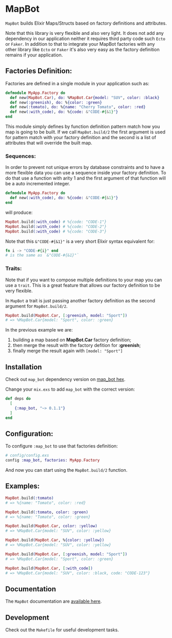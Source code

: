 # MapBot

`MapBot` builds Elixir Maps/Structs based on factory definitions and attributes.

Note that this library is very flexible and also very light. It does not add any dependency in our application neither it requires third party code such `Ecto` or `Faker`. In addition to that to integrate your MapBot factories with any other library like `Ecto` or `Faker` it's also very easy as the factory definition remains if your application.

## Factories Definition:

Factories are defined in a single module in your application such as:

```elixir
defmodule MyApp.Factory do
  def new(MapBot.Car), do: %MapBot.Car{model: "SUV", color: :black}
  def new(:greenish), do: %{color: :green}
  def new(:tomato), do: %{name: "Cherry Tomato", color: :red}
  def new(:with_code), do: %{code: &"CODE-#{&1}"}
end
```

This module simply defines by function definition pattern match how you map is going to be built. If we call `MapBot.build/2` the first argument is used for pattern match with your factory definition and the second is a list of attributes that will override the built map.

### Sequences:

In order to prevent not unique errors by database constraints and to have a more flexible data you can use a sequence inside your factory definition. To do that use a function with arity 1 and the first argument of that function will be a auto incremented integer.

```elixir
defmodule MyApp.Factory do
  def new(:with_code), do: %{code: &"CODE-#{&1}"}
end
```

will produce:

```elixir
MapBot.build(:with_code) # %{code: "CODE-1"}
MapBot.build(:with_code) # %{code: "CODE-2"}
MapBot.build(:with_code) # %{code: "CODE-3"}
```

Note that this `&"CODE-#{&1}"` is a very short Elixir syntax equivalent for:

```elixir
fn i -> "CODE-#{i}" end
# is the same as `&"CODE-#{&1}"`
```

### Traits:

Note that if you want to compose multiple definitions to your map you can use a `trait`. This is a great feature that allows our factory definition to be very flexible.

In `MapBot` a trait is just passing another factory definition as the second argument for `MapBot.build/2`.

```elixir
MapBot.build(MapBot.Car, [:greenish, model: "Sport"])
# => %MapBot.Car{model: "Sport", color: :green}
```

In the previous example we are:

1. building a map based on **MapBot.Car** factory definition;
2. then merge the result with the factory defition for **:greenish**;
3. finally merge the result again with `[model: "Sport"]`

## Installation

Check out `map_bot` dependency version on [map_bot hex](https://hex.pm/packages/map_bot).

Change your `mix.exs` to add `map_bot` with the correct version:

```elixir
def deps do
  [
    {:map_bot, "~> 0.1.1"}
  ]
end
```

## Configuration:

To configure `:map_bot` to use that factories definition:

```elixir
# config/config.exs
config :map_bot, factories: MyApp.Factory
```

And now you can start using the `MapBot.build/2` function.

## Examples:

```elixir
MapBot.build(:tomato)
# => %{name: "Tomato", color: :red}

MapBot.build(:tomato, color: :green)
# => %{name: "Tomato", color: :green}

MapBot.build(MapBot.Car, color: :yellow)
# => %MapBot.Car{model: "SUV", color: :yellow}

MapBot.build(MapBot.Car, %{color: :yellow})
# => %MapBot.Car{model: "SUV", color: :yellow}

MapBot.build(MapBot.Car, [:greenish, model: "Sport"])
# => %MapBot.Car{model: "Sport", color: :green}

MapBot.build(MapBot.Car, [:with_code])
# => %MapBot.Car{model: "SUV", color: :black, code: "CODE-123"}
```

## Documentation

The `MapBot` documentation are [available here](https://hexdocs.pm/map_bot/).

## Development

Check out the `Makefile` for useful development tasks.
